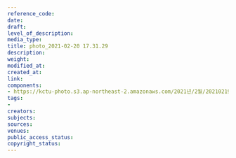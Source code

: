 ```yaml
---
reference_code: 
date: 
draft: 
level_of_description: 
media_type: 
title: photo_2021-02-20 17.31.29
description: 
weight: 
modified_at: 
created_at: 
link: 
components:
- https://kctu-photo.s3.ap-northeast-2.amazonaws.com/2021년/2월/20210219_백기완+선생+발인.영결식.하관/백승호/photo_2021-02-20+17.31.29.jpeg
tags:
- 
creators: 
subjects: 
sources: 
venues: 
public_access_status: 
copyright_status: 
---
```

